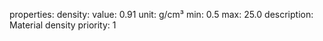 properties:
  density:
    value: 0.91
    unit: g/cm³
    min: 0.5
    max: 25.0
    description: Material density
    priority: 1
